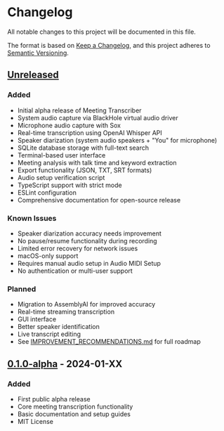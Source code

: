 # Changelog

All notable changes to this project will be documented in this file.

The format is based on [Keep a Changelog](https://keepachangelog.com/en/1.0.0/),
and this project adheres to [Semantic Versioning](https://semver.org/spec/v2.0.0.html).

## [Unreleased]

### Added
- Initial alpha release of Meeting Transcriber
- System audio capture via BlackHole virtual audio driver
- Microphone audio capture with Sox
- Real-time transcription using OpenAI Whisper API
- Speaker diarization (system audio speakers + "You" for microphone)
- SQLite database storage with full-text search
- Terminal-based user interface
- Meeting analysis with talk time and keyword extraction
- Export functionality (JSON, TXT, SRT formats)
- Audio setup verification script
- TypeScript support with strict mode
- ESLint configuration
- Comprehensive documentation for open-source release

### Known Issues
- Speaker diarization accuracy needs improvement
- No pause/resume functionality during recording
- Limited error recovery for network issues
- macOS-only support
- Requires manual audio setup in Audio MIDI Setup
- No authentication or multi-user support

### Planned
- Migration to AssemblyAI for improved accuracy
- Real-time streaming transcription
- GUI interface
- Better speaker identification
- Live transcript editing
- See [IMPROVEMENT_RECOMMENDATIONS.md](IMPROVEMENT_RECOMMENDATIONS.md) for full roadmap

## [0.1.0-alpha] - 2024-01-XX

### Added
- First public alpha release
- Core meeting transcription functionality
- Basic documentation and setup guides
- MIT License

[Unreleased]: https://github.com/rentorm/meeting-transcriber/compare/v0.1.0-alpha...HEAD
[0.1.0-alpha]: https://github.com/rentorm/meeting-transcriber/releases/tag/v0.1.0-alpha